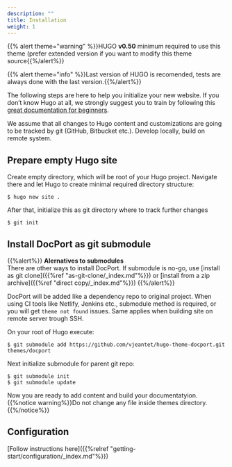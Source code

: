 ```yaml
---
description: ""
title: Installation
weight: 1
---
```


{{% alert theme="warning" %}}HUGO **v0.50** minimum required to use this theme (prefer extended version if you want to modify this theme source{{%/alert%}}

{{% alert theme="info" %}}Last version of HUGO is recomended, tests are always done with the last version.{{%/alert%}}

The following steps are here to help you initialize your new website. If you don’t know Hugo at all, we strongly suggest you to train by following this [great documentation for beginners](https://gohugo.io/overview/quickstart/).
<!--more-->



We assume that all changes to Hugo content and customizations are going to be tracked by git (GitHub, Bitbucket etc.). Develop locally, build on remote system.

## Prepare empty Hugo site

Create empty directory, which will be root of your Hugo project. Navigate there and let Hugo to create minimal required directory structure:
```
$ hugo new site .
```
After that, initialize this as git directory where to track further changes
```
$ git init
```

## Install DocPort as git submodule

{{%alert%}}
**Alernatives to submodules**
\
There are other ways to install DocPort. If submodule is no-go, use [install as git clone]({{%ref "as-git-clone/_index.md"%}}) or [install from a zip archive]({{%ref "direct copy/_index.md"%}})
{{%/alert%}}

DocPort will be added like a dependency repo to original project. When using CI tools like Netlify, Jenkins etc., submodule method is required, or you will get `theme not found` issues. Same applies when building site on remote server trough SSH.



On your root of Hugo execute:

```
$ git submodule add https://github.com/vjeantet/hugo-theme-docport.git themes/docport
```
Next initialize submodule for parent git repo:

```
$ git submodule init
$ git submodule update
```

Now you are ready to add content and build your documentatyion.
{{%notice warning%}}Do not change any file inside themes directory.{{%/notice%}}

## Configuration

[Follow instructions here]({{%relref "getting-start/configuration/_index.md"%}})
